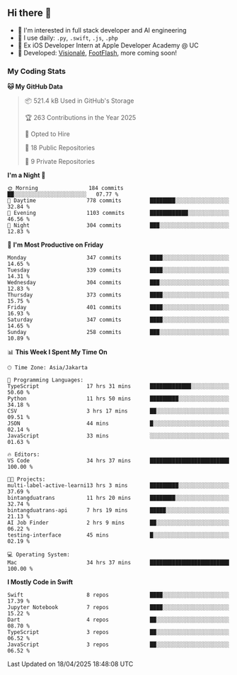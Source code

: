 ## Hi there 👋

- 🤖 I'm interested in full stack developer and AI engineering
- 🌱 I use daily: `.py`, `.swift`, `.js`, `.php`
- 🍎 Ex iOS Developer Intern at Apple Developer Academy @ UC
- 🔨 Developed: [Visionalé](https://apps.apple.com/id/app/visional%C3%A9/id6737191146), [FootFlash](https://apps.apple.com/id/app/footflash/id6550905078), more coming soon!

### My Coding Stats

<!--START_SECTION:waka-->
**🐱 My GitHub Data** 

> 📦 521.4 kB Used in GitHub's Storage 
 > 
> 🏆 263 Contributions in the Year 2025
 > 
> 💼 Opted to Hire
 > 
> 📜 18 Public Repositories 
 > 
> 🔑 9 Private Repositories 
 > 
**I'm a Night 🦉** 

```text
🌞 Morning                184 commits         ██░░░░░░░░░░░░░░░░░░░░░░░   07.77 % 
🌆 Daytime                778 commits         ████████░░░░░░░░░░░░░░░░░   32.84 % 
🌃 Evening                1103 commits        ████████████░░░░░░░░░░░░░   46.56 % 
🌙 Night                  304 commits         ███░░░░░░░░░░░░░░░░░░░░░░   12.83 % 
```
📅 **I'm Most Productive on Friday** 

```text
Monday                   347 commits         ████░░░░░░░░░░░░░░░░░░░░░   14.65 % 
Tuesday                  339 commits         ████░░░░░░░░░░░░░░░░░░░░░   14.31 % 
Wednesday                304 commits         ███░░░░░░░░░░░░░░░░░░░░░░   12.83 % 
Thursday                 373 commits         ████░░░░░░░░░░░░░░░░░░░░░   15.75 % 
Friday                   401 commits         ████░░░░░░░░░░░░░░░░░░░░░   16.93 % 
Saturday                 347 commits         ████░░░░░░░░░░░░░░░░░░░░░   14.65 % 
Sunday                   258 commits         ███░░░░░░░░░░░░░░░░░░░░░░   10.89 % 
```


📊 **This Week I Spent My Time On** 

```text
🕑︎ Time Zone: Asia/Jakarta

💬 Programming Languages: 
TypeScript               17 hrs 31 mins      █████████████░░░░░░░░░░░░   50.60 % 
Python                   11 hrs 50 mins      █████████░░░░░░░░░░░░░░░░   34.18 % 
CSV                      3 hrs 17 mins       ██░░░░░░░░░░░░░░░░░░░░░░░   09.51 % 
JSON                     44 mins             █░░░░░░░░░░░░░░░░░░░░░░░░   02.14 % 
JavaScript               33 mins             ░░░░░░░░░░░░░░░░░░░░░░░░░   01.63 % 

🔥 Editors: 
VS Code                  34 hrs 37 mins      █████████████████████████   100.00 % 

🐱‍💻 Projects: 
multi-label-active-learni13 hrs 3 mins       █████████░░░░░░░░░░░░░░░░   37.69 % 
bintangduatrans          11 hrs 20 mins      ████████░░░░░░░░░░░░░░░░░   32.74 % 
bintangduatrans-api      7 hrs 19 mins       █████░░░░░░░░░░░░░░░░░░░░   21.13 % 
AI Job Finder            2 hrs 9 mins        ██░░░░░░░░░░░░░░░░░░░░░░░   06.22 % 
testing-interface        45 mins             █░░░░░░░░░░░░░░░░░░░░░░░░   02.19 % 

💻 Operating System: 
Mac                      34 hrs 37 mins      █████████████████████████   100.00 % 
```

**I Mostly Code in Swift** 

```text
Swift                    8 repos             ████░░░░░░░░░░░░░░░░░░░░░   17.39 % 
Jupyter Notebook         7 repos             ████░░░░░░░░░░░░░░░░░░░░░   15.22 % 
Dart                     4 repos             ██░░░░░░░░░░░░░░░░░░░░░░░   08.70 % 
TypeScript               3 repos             ██░░░░░░░░░░░░░░░░░░░░░░░   06.52 % 
JavaScript               3 repos             ██░░░░░░░░░░░░░░░░░░░░░░░   06.52 % 
```




 Last Updated on 18/04/2025 18:48:08 UTC
<!--END_SECTION:waka-->

<!--
**nico-samuelson/nico-samuelson** is a ✨ _special_ ✨ repository because its `README.md` (this file) appears on your GitHub profile.

Here are some ideas to get you started:

- 🔭 I’m currently working on ...
- 🌱 I’m currently learning ...
- 👯 I’m looking to collaborate on ...
- 🤔 I’m looking for help with ...
- 💬 Ask me about ...
- 📫 How to reach me: ...
- 😄 Pronouns: ...
- ⚡ Fun fact: ...
-->
